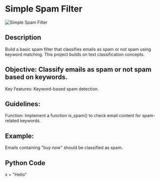 # Simple Spam Filter

![Simple Spam Filter](https://github.com/anaccashian/PyClub/blob/main/Images/Spam.webp)

## Description
Build a basic spam filter that classifies emails as spam or not spam using keyword matching. This project builds on text classification concepts.

## Objective: Classify emails as spam or not spam based on keywords.
Key Features: Keyword-based spam detection.

##  Guidelines:
Function: Implement a function is_spam() to check email content for spam-related keywords.

## Example: 
Emails containing "buy now" should be classified as spam.

## Python Code
x = "Hello"

